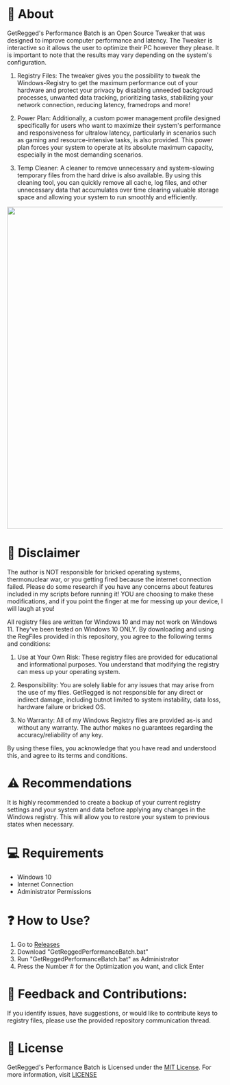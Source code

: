 # 👏 About
GetRegged's Performance Batch is an Open Source Tweaker that was designed to improve computer performance and latency. The Tweaker is interactive so it allows the user to optimize their PC however they please. It is important to note that the results may vary depending on the system's configuration.

1. Registry Files:
The tweaker gives you the possibility to tweak the Windows-Registry to get the maximum performance out of your hardware and protect your privacy by disabling unneeded backgroud processes, unwanted data tracking, prioritizing tasks, stabilizing your network connection, reducing latency, framedrops and more!

2. Power Plan:
Additionally, a custom power management profile designed specifically for users who want to maximize their system's performance and responsiveness for ultralow latency, particularly in scenarios such as gaming and resource-intensive tasks, is also provided. This power plan forces your system to operate at its absolute maximum capacity, especially in the most demanding scenarios.

3. Temp Cleaner:
A cleaner to remove unnecessary and system-slowing temporary files from the hard drive is also available. By using this cleaning tool, you can quickly remove all cache, log files, and other unnecessary data that accumulates over time clearing valuable storage space and allowing your system to run smoothly and efficiently.

<p align="center">
<img src="" width="750">
</p>

# 🚨 Disclaimer
The author is NOT responsible for bricked operating systems, thermonuclear war, or you getting fired because the internet connection failed. Please do some research if you have any concerns about features included in my scripts before running it! YOU are choosing to make these modifications, and if you point the finger at me for messing up your device, I will laugh at you!

All registry files are written for Windows 10 and may not work on Windows 11. They've been tested on Windows 10 ONLY. By downloading and using the RegFiles provided in this repository, you agree to the following terms and conditions:

1. Use at Your Own Risk:
These registry files are provided for educational and informational purposes. You understand that modifying the registry can mess up your operating system.

2. Responsibility:
You are solely liable for any issues that may arise from the use of my files. GetRegged is not responsible for any direct or indirect damage, including butnot limited to system instability, data loss, hardware failure or bricked OS.

3. No Warranty:
All of my Windows Registry files are provided as-is and without any warranty. The author makes no guarantees regarding the accuracy/reliability of any key.

By using these files, you acknowledge that you have read and understood this, and agree to its terms and conditions.

# ⚠️ Recommendations
It is highly recommended to create a backup of your current registry settings and your system and data before applying any changes in the Windows registry. This will allow you to restore your system to previous states when necessary.


# 💻 Requirements
- Windows 10
- Internet Connection
- Administrator Permissions

# ❓ How to Use?
1. Go to [Releases]()
2. Download "GetReggedPerformanceBatch.bat"
3. Run "GetReggedPerformanceBatch.bat" as Administrator
4. Press the Number # for the Optimization you want, and click Enter

# 🤝 Feedback and Contributions:
If you identify issues, have suggestions, or would like to contribute keys to registry files, please use the provided repository communication thread.

# 📜 License
GetRegged's Performance Batch is Licensed under the [MIT License](https://opensource.org/licenses/MIT). For more information, visit [LICENSE](https://github.com/ancel1x/Ancels-Performance-Batch/blob/main/LICENSE)
